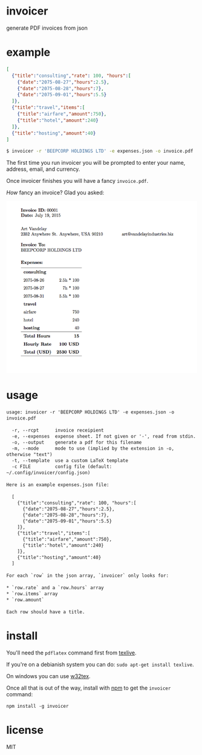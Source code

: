 # invoicer

generate PDF invoices from json

# example

``` json
[
  {"title":"consulting","rate": 100, "hours":[
    {"date":"2075-08-27","hours":2.5},
    {"date":"2075-08-28","hours":7},
    {"date":"2075-09-01","hours":5.5}
  ]},
  {"title":"travel","items":[
    {"title":"airfare","amount":750},
    {"title":"hotel","amount":240}
  ]},
  {"title":"hosting","amount":40}
]
```

``` bash
$ invoicer -r 'BEEPCORP HOLDINGS LTD' -e expenses.json -o invoice.pdf
```

The first time you run invoicer you will be prompted to enter your name,
address, email, and currency.

Once invoicer finishes you will have a fancy `invoice.pdf`.

_How_ fancy an invoice? Glad you asked:

![Screenshot of PDF invoice](images/invoice.png)

# usage

```
usage: invoicer -r 'BEEPCORP HOLDINGS LTD' -e expenses.json -o invoice.pdf

  -r, --rcpt      invoice receipient
  -e, --expenses  expense sheet. If not given or '-', read from stdin.
  -o, --output    generate a pdf for this filename
  -m, --mode      mode to use (implied by the extension in -o, otherwise "text")
  -t, --template  use a custom LaTeX template
  -c FILE         config file (default: ~/.config/invoicer/config.json)            

Here is an example expenses.json file:

  [
    {"title":"consulting","rate": 100, "hours":[
      {"date":"2075-08-27","hours":2.5},
      {"date":"2075-08-28","hours":7},
      {"date":"2075-09-01","hours":5.5}
    ]},
    {"title":"travel","items":[
      {"title":"airfare","amount":750},
      {"title":"hotel","amount":240}
    ]},
    {"title":"hosting","amount":40}
  ]

For each `row` in the json array, `invoicer` only looks for:

* `row.rate` and a `row.hours` array
* `row.items` array
* `row.amount`

Each row should have a title.
```

# install

You'll need the `pdflatex` command first from
[texlive](http://www.tug.org/texlive/acquire-netinstall.html).

If you're on a debianish system you can do: `sudo apt-get install texlive`.

On windows you can use [w32tex](http://w32tex.org/).

Once all that is out of the way, install with [npm](https://npmjs.org) to get
the `invoicer` command:

```
npm install -g invoicer
```

# license

MIT

